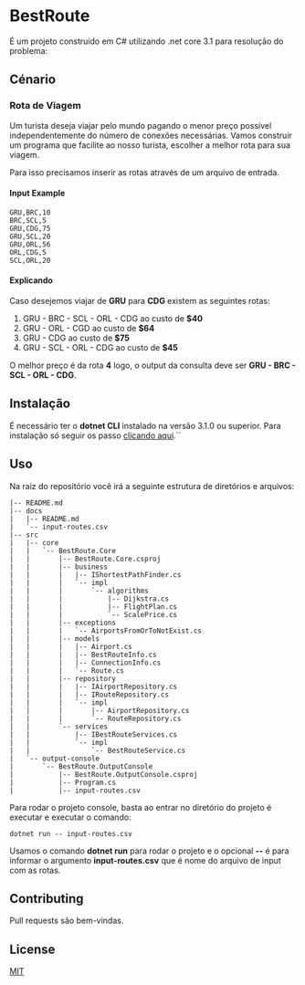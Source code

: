 # BestRoute

É um projeto construído em C# utilizando .net core 3.1 para resolução do problema:

## Cénario ##

### Rota de Viagem ###

Um turista deseja viajar pelo mundo pagando o menor preço possível independentemente do número de conexões necessárias.
Vamos construir um programa que facilite ao nosso turista, escolher a melhor rota para sua viagem.

Para isso precisamos inserir as rotas através de um arquivo de entrada.

#### Input Example #####
```csv
GRU,BRC,10
BRC,SCL,5
GRU,CDG,75
GRU,SCL,20
GRU,ORL,56
ORL,CDG,5
SCL,ORL,20
```

#### Explicando #### 
Caso desejemos viajar de **GRU** para **CDG** existem as seguintes rotas:

1. GRU - BRC - SCL - ORL - CDG ao custo de **$40**
2. GRU - ORL - CGD ao custo de **$64**
3. GRU - CDG ao custo de **$75**
4. GRU - SCL - ORL - CDG ao custo de **$45**

O melhor preço é da rota **4** logo, o output da consulta deve ser **GRU - BRC - SCL - ORL - CDG**.


## Instalação

É necessário ter o **dotnet CLI** instalado na versão 3.1.0 ou superior. Para instalação só seguir os passo [clicando aqui](https://dotnet.microsoft.com/download "download dotnet CLI").``


## Uso

Na raiz do repositório você irá a seguinte estrutura de diretórios e arquivos:
```
|-- README.md
|-- docs
|   |-- README.md
|   `-- input-routes.csv
|-- src
|   |-- core
|   |   `-- BestRoute.Core
|   |       |-- BestRoute.Core.csproj          
|   |       |-- business
|   |       |   |-- IShortestPathFinder.cs
|   |       |   `-- impl
|   |       |       `-- algorithms
|   |       |           |-- Dijkstra.cs
|   |       |           |-- FlightPlan.cs
|   |       |           `-- ScalePrice.cs
|   |       |-- exceptions
|   |       |   `-- AirportsFromOrToNotExist.cs
|   |       |-- models
|   |       |   |-- Airport.cs
|   |       |   |-- BestRouteInfo.cs
|   |       |   |-- ConnectionInfo.cs
|   |       |   `-- Route.cs
|   |       |-- repository
|   |       |   |-- IAirportRepository.cs
|   |       |   |-- IRouteRepository.cs
|   |       |   `-- impl
|   |       |       |-- AirportRepository.cs
|   |       |       `-- RouteRepository.cs
|   |       `-- services
|   |           |-- IBestRouteServices.cs
|   |           `-- impl
|   |               `-- BestRouteService.cs
|   `-- output-console
|       `-- BestRoute.OutputConsole
|           |-- BestRoute.OutputConsole.csproj
|           |-- Program.cs
|           |-- input-routes.csv      
```
Para rodar o projeto console, basta ao entrar no diretório do projeto é executar e executar o comando:
```
dotnet run -- input-routes.csv
```
Usamos o comando **dotnet run** para rodar o projeto e o opcional **--** é para informar o argumento **input-routes.csv** que é nome do arquivo de input com as rotas.


## Contributing
Pull requests são bem-vindas.

## License
[MIT](https://choosealicense.com/licenses/mit/)
